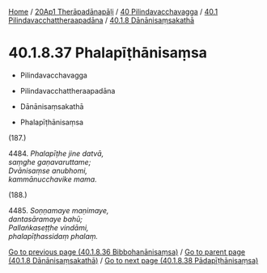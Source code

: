 
[Home](/) / [20Ap1 Therāpadānapāḷi](../../...md) / [40 Pilindavacchavagga](../...md) / [40.1 Pilindavacchattheraapadāna](...md) / [40.1.8 Dānānisaṃsakathā](../20Ap1/40/40.1/40.1.8.md)

# 40.1.8.37 Phalapīṭhānisaṃsa

* Pilindavacchavagga

* Pilindavacchattheraapadāna

* Dānānisaṃsakathā

* Phalapīṭhānisaṃsa

(187.)

4484\. _Phalapīṭhe jine datvā,_  
_saṃghe gaṇavaruttame;_  
_Dvānisaṃse anubhomi,_  
_kammānucchavike mama._  


(188.)

4485\. _Soṇṇamaye maṇimaye,_  
_dantasāramaye bahū;_  
_Pallaṅkaseṭṭhe vindāmi,_  
_phalapīṭhassidaṃ phalaṃ._  


[Go to previous page (40.1.8.36 Bibbohanānisaṃsa)](40.1.8.36.md) / [Go to parent page (40.1.8 Dānānisaṃsakathā)](../20Ap1/40/40.1/40.1.8.md) / [Go to next page (40.1.8.38 Pādapīṭhānisaṃsa)](40.1.8.38.md)


